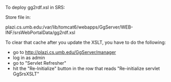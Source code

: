 To deploy gg2rdf.xsl in SRS:

Store file in: 

plazi.cs.umb.edu:/var/lib/tomcat6/webapps/GgServer/WEB-INF/srsWebPortalData/gg2rdf.xsl

To clear that cache after you update the XSLT, you have to do the following:
* go to http://plazi.cs.umb.edu/GgServer/manager
* log in as admin
* go to "Servlet Refresher"
* hit the "Re-Initialize" button in the row that reads "Re-initialize servlet GgSrsXSLT"
